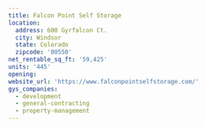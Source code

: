 ```yaml
---
title: Falcon Point Self Storage
location:
  address: 600 Gyrfalcon Ct.
  city: Windsor
  state: Colorado
  zipcode: '80550'
net_rentable_sq_ft: '59,425'
units: '445'
opening:
website_url: 'https://www.falconpointselfstorage.com/'
gys_companies:
  - development
  - general-contracting
  - property-management
---
```


